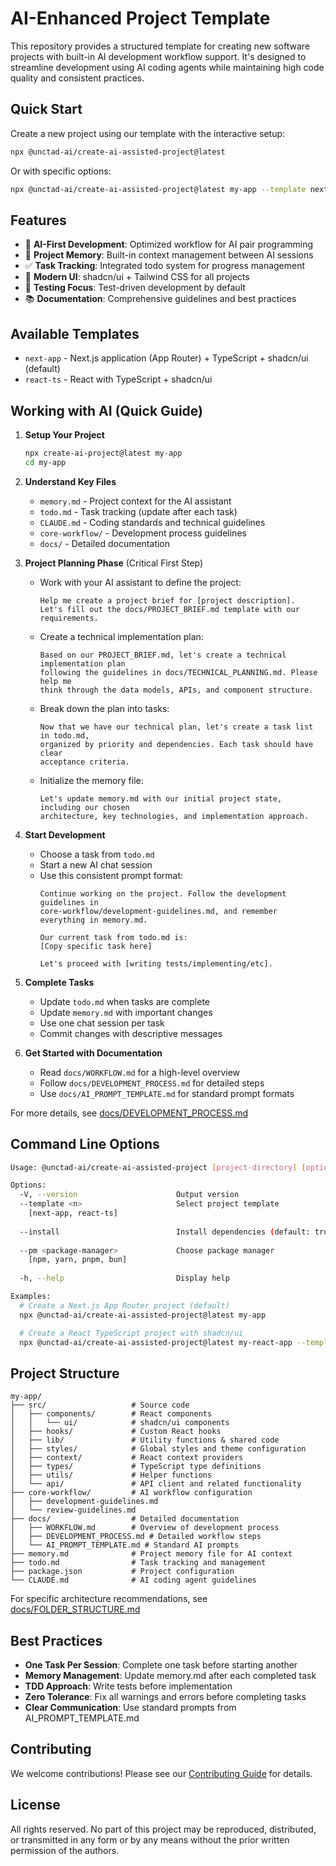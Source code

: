 # AI-Enhanced Project Template

This repository provides a structured template for creating new software projects with built-in AI development workflow support. It's designed to streamline development using AI coding agents while maintaining high code quality and consistent practices.

## Quick Start

Create a new project using our template with the interactive setup:

```bash
npx @unctad-ai/create-ai-assisted-project@latest
```

Or with specific options:

```bash
npx @unctad-ai/create-ai-assisted-project@latest my-app --template next-app
```

## Features

- 🤖 **AI-First Development**: Optimized workflow for AI pair programming
- 📝 **Project Memory**: Built-in context management between AI sessions
- ✅ **Task Tracking**: Integrated todo system for progress management
- 🎨 **Modern UI**: shadcn/ui + Tailwind CSS for all projects
- 🧪 **Testing Focus**: Test-driven development by default
- 📚 **Documentation**: Comprehensive guidelines and best practices

## Available Templates

- `next-app` - Next.js application (App Router) + TypeScript + shadcn/ui (default)
- `react-ts` - React with TypeScript + shadcn/ui

## Working with AI (Quick Guide)

1. **Setup Your Project**
   ```bash
   npx create-ai-project@latest my-app
   cd my-app
   ```

2. **Understand Key Files**
   - `memory.md` - Project context for the AI assistant
   - `todo.md` - Task tracking (update after each task)
   - `CLAUDE.md` - Coding standards and technical guidelines
   - `core-workflow/` - Development process guidelines
   - `docs/` - Detailed documentation

3. **Project Planning Phase** (Critical First Step)
   - Work with your AI assistant to define the project:
     ```
     Help me create a project brief for [project description]. 
     Let's fill out the docs/PROJECT_BRIEF.md template with our requirements.
     ```
   - Create a technical implementation plan:
     ```
     Based on our PROJECT_BRIEF.md, let's create a technical implementation plan
     following the guidelines in docs/TECHNICAL_PLANNING.md. Please help me
     think through the data models, APIs, and component structure.
     ```
   - Break down the plan into tasks:
     ```
     Now that we have our technical plan, let's create a task list in todo.md,
     organized by priority and dependencies. Each task should have clear
     acceptance criteria.
     ```
   - Initialize the memory file:
     ```
     Let's update memory.md with our initial project state, including our chosen
     architecture, key technologies, and implementation approach.
     ```

4. **Start Development**
   - Choose a task from `todo.md`
   - Start a new AI chat session
   - Use this consistent prompt format:
     ```
     Continue working on the project. Follow the development guidelines in 
     core-workflow/development-guidelines.md, and remember everything in memory.md.

     Our current task from todo.md is:
     [Copy specific task here]

     Let's proceed with [writing tests/implementing/etc].
     ```

5. **Complete Tasks**
   - Update `todo.md` when tasks are complete
   - Update `memory.md` with important changes
   - Use one chat session per task
   - Commit changes with descriptive messages

6. **Get Started with Documentation**
   - Read `docs/WORKFLOW.md` for a high-level overview
   - Follow `docs/DEVELOPMENT_PROCESS.md` for detailed steps
   - Use `docs/AI_PROMPT_TEMPLATE.md` for standard prompt formats

For more details, see [docs/DEVELOPMENT_PROCESS.md](docs/DEVELOPMENT_PROCESS.md)

## Command Line Options

```bash
Usage: @unctad-ai/create-ai-assisted-project [project-directory] [options]

Options:
  -V, --version                      Output version
  --template <n>                     Select project template
    [next-app, react-ts]
  
  --install                          Install dependencies (default: true)
  
  --pm <package-manager>             Choose package manager
    [npm, yarn, pnpm, bun]
  
  -h, --help                         Display help

Examples:
  # Create a Next.js App Router project (default)
  npx @unctad-ai/create-ai-assisted-project@latest my-app

  # Create a React TypeScript project with shadcn/ui
  npx @unctad-ai/create-ai-assisted-project@latest my-react-app --template react-ts
```

## Project Structure

```
my-app/
├── src/                   # Source code
│   ├── components/        # React components
│   │   └── ui/            # shadcn/ui components
│   ├── hooks/             # Custom React hooks
│   ├── lib/               # Utility functions & shared code
│   ├── styles/            # Global styles and theme configuration
│   ├── context/           # React context providers
│   ├── types/             # TypeScript type definitions
│   ├── utils/             # Helper functions
│   └── api/               # API client and related functionality
├── core-workflow/         # AI workflow configuration
│   ├── development-guidelines.md
│   └── review-guidelines.md
├── docs/                  # Detailed documentation
│   ├── WORKFLOW.md        # Overview of development process
│   ├── DEVELOPMENT_PROCESS.md # Detailed workflow steps
│   └── AI_PROMPT_TEMPLATE.md # Standard AI prompts
├── memory.md              # Project memory file for AI context
├── todo.md                # Task tracking and management
├── package.json           # Project configuration
└── CLAUDE.md              # AI coding agent guidelines
```

For specific architecture recommendations, see [docs/FOLDER_STRUCTURE.md](docs/FOLDER_STRUCTURE.md)

## Best Practices

- **One Task Per Session**: Complete one task before starting another
- **Memory Management**: Update memory.md after each completed task
- **TDD Approach**: Write tests before implementation
- **Zero Tolerance**: Fix all warnings and errors before completing tasks
- **Clear Communication**: Use standard prompts from AI_PROMPT_TEMPLATE.md

## Contributing

We welcome contributions! Please see our [Contributing Guide](CONTRIBUTING.md) for details.

## License

All rights reserved. No part of this project may be reproduced, distributed, or transmitted in any form or by any means without the prior written permission of the authors.
